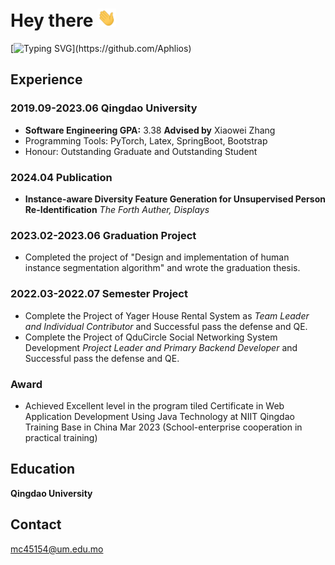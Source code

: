 # Hey there <img src="https://raw.githubusercontent.com/ABSphreak/ABSphreak/master/gifs/Hi.gif" width="30px"> 
 [![Typing SVG](https://readme-typing-svg.demolab.com?font=Fira+Code&pause=1000&random=false&width=435&lines=I'm+WangZekang.)](https://github.com/Aphlios) 

## Experience

### 2019.09-2023.06 Qingdao University
- **Software Engineering GPA:** 3.38 **Advised by** Xiaowei Zhang
- Programming Tools: PyTorch, Latex, SpringBoot, Bootstrap
- Honour: Outstanding Graduate and Outstanding Student

### 2024.04 Publication
- **Instance-aware Diversity Feature Generation for Unsupervised Person Re-Identification** *The Forth Auther, Displays* 

### 2023.02-2023.06 Graduation Project
- Completed the project of "Design and implementation of human instance segmentation algorithm" and wrote the graduation thesis.

### 2022.03-2022.07 Semester Project
- Complete the Project of Yager House Rental System as *Team Leader and Individual Contributor* and Successful pass the defense and QE.
- Complete the Project of QduCircle Social Networking System Development *Project Leader and Primary Backend Developer* and Successful pass the defense and QE.

### Award
- Achieved Excellent level in the program tiled Certificate in Web Application Development Using Java Technology at NIIT Qingdao Training Base in China Mar 2023 (School-enterprise cooperation in practical training)

## Education

**Qingdao University**

## Contact
mc45154@um.edu.mo
